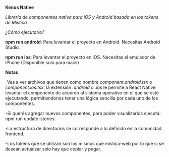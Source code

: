 **Kenos Native**

_Librería de componentes nativa para iOS y Android basada en los tokens de Mística_

_¿Cómo ejecutarlo?_

**npm run android**: Para levantar el proyecto en Android. Necesitás Android Studio.

**npm run ios**: Para levantar el proyecto en iOS. Necesitas el emulador de iPhone (Disponible solo para macs)

**Notas**

-Vas a ver archivos que tienen como nombre _component.android.tsx_ o _component.ios.tsx_, la extensión _.android_ o _.ios_ le permite a React Native levantar el componente de acuerdo al sistema operativo en el que se esté ejecutando, permitiendonos tener una lógica sencilla por cada uno de los componentes.

-Si querés agregar nuevos componentes, para poder visualizarlos ejecutá: npm run update-stories.

-La estructura de directorios se corresponde a lo definido en la comunidad frontend.

-Los tokens que se utilizan son los mismos que mistica-web por lo que si se desean actualzar solo hay que copiar y pegar.
